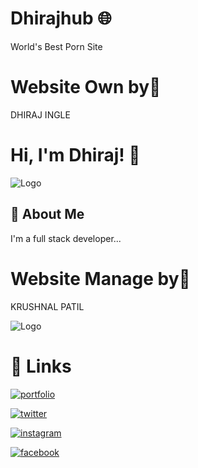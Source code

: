 
# Dhirajhub 🌐
World's Best Porn Site


# Website Own by👑
DHIRAJ INGLE

# Hi, I'm Dhiraj! 👋


![Logo](https://dhirajhub.netlify.app/images/logo1.jpeg)





## 🚀 About Me
I'm a full stack developer...

# Website Manage by💼
KRUSHNAL PATIL


![Logo](https://dhirajhub.netlify.app/images/Krushnal%20patil.jpeg)



# 🔗 Links

[![portfolio](https://img.shields.io/badge/my_portfolio-000?style=for-the-badge&logo=ko-fi&logoColor=white)](https://krushnal.work.gd/)

[![twitter](https://img.shields.io/badge/twitter-1DA1F2?style=for-the-badge&logo=twitter&logoColor=white)](https://www.twitter.com/krushnal_09?=08/)

[![instagram](https://img.shields.io/badge/instagram-1DA1F2?style=for-the-badge&logo=instagram&logoColor=violet)](https://instagram.com/krushnal_09)

[![facebook](https://img.shields.io/badge/facebook-1DA1F2?style=for-the-badge&logo=facebook&logoColor=white)](https://www.facebook.com/Krushnal.patil.37625/)

